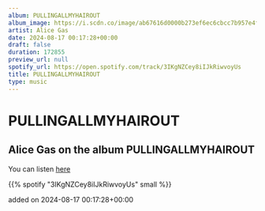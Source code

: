 ```yaml
---
album: PULLINGALLMYHAIROUT
album_image: https://i.scdn.co/image/ab67616d0000b273ef6ec6cbcc7b957e4f0c39d5
artist: Alice Gas
date: 2024-08-17 00:17:28+00:00
draft: false
duration: 172855
preview_url: null
spotify_url: https://open.spotify.com/track/3IKgNZCey8iIJkRiwvoyUs
title: PULLINGALLMYHAIROUT
type: music
---
```



# PULLINGALLMYHAIROUT

## Alice Gas on the album PULLINGALLMYHAIROUT

You can listen [here](https://open.spotify.com/track/3IKgNZCey8iIJkRiwvoyUs)

{{% spotify "3IKgNZCey8iIJkRiwvoyUs" small %}}

added on 2024-08-17 00:17:28+00:00